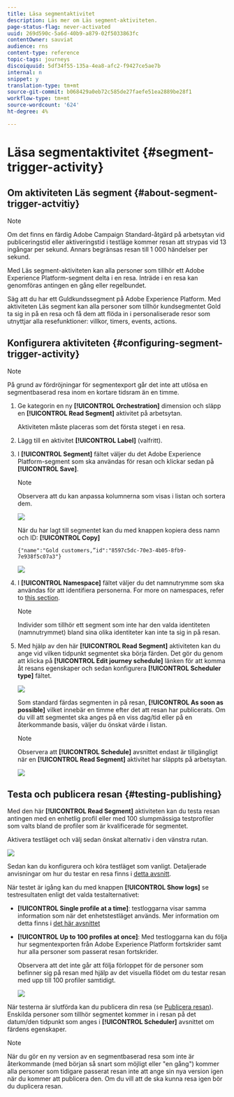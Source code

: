 ```yaml
---
title: Läsa segmentaktivitet
description: Läs mer om Läs segment-aktiviteten.
page-status-flag: never-activated
uuid: 269d590c-5a6d-40b9-a879-02f5033863fc
contentOwner: sauviat
audience: rns
content-type: reference
topic-tags: journeys
discoiquuid: 5df34f55-135a-4ea8-afc2-f9427ce5ae7b
internal: n
snippet: y
translation-type: tm+mt
source-git-commit: b068429a0eb72c585de27faefe51ea2889be28f1
workflow-type: tm+mt
source-wordcount: '624'
ht-degree: 4%

---
```



# Läsa segmentaktivitet {#segment-trigger-activity}

## Om aktiviteten Läs segment {#about-segment-trigger-actvitiy}

>[!NOTE]
>
>Om det finns en färdig Adobe Campaign Standard-åtgärd på arbetsytan vid publiceringstid eller aktiveringstid i testläge kommer resan att strypas vid 13 ingångar per sekund. Annars begränsas resan till 1 000 händelser per sekund.

Med Läs segment-aktiviteten kan alla personer som tillhör ett Adobe Experience Platform-segment delta i en resa. Inträde i en resa kan genomföras antingen en gång eller regelbundet.

Säg att du har ett Guldkundssegment på Adobe Experience Platform. Med aktiviteten Läs segment kan alla personer som tillhör kundsegmentet Gold ta sig in på en resa och få dem att flöda in i personaliserade resor som utnyttjar alla resefunktioner: villkor, timers, events, actions.

## Konfigurera aktiviteten {#configuring-segment-trigger-activity}

>[!NOTE]
>
>På grund av fördröjningar för segmentexport går det inte att utlösa en segmentbaserad resa inom en kortare tidsram än en timme.

1. Ge kategorin en ny **[!UICONTROL Orchestration]** dimension och släpp en **[!UICONTROL Read Segment]** aktivitet på arbetsytan.

   Aktiviteten måste placeras som det första steget i en resa.

1. Lägg till en aktivitet **[!UICONTROL Label]** (valfritt).

1. I **[!UICONTROL Segment]** fältet väljer du det Adobe Experience Platform-segment som ska användas för resan och klickar sedan på **[!UICONTROL Save]**.

   >[!NOTE]
   >
   >Observera att du kan anpassa kolumnerna som visas i listan och sortera dem.

   ![](../assets/segment-trigger-segment-selection.png)

   När du har lagt till segmentet kan du med knappen kopiera dess namn och ID: **[!UICONTROL Copy]**

   `{"name":"Gold customers,”id":"8597c5dc-70e3-4b05-8fb9-7e938f5c07a3"}`

   ![](../assets/segment-trigger-copy.png)

1. I **[!UICONTROL Namespace]** fältet väljer du det namnutrymme som ska användas för att identifiera personerna. For more on namespaces, refer to [this section](../event/selecting-the-namespace.md).

   >[!NOTE]
   >
   >Individer som tillhör ett segment som inte har den valda identiteten (namnutrymmet) bland sina olika identiteter kan inte ta sig in på resan.

1. Med hjälp av den här **[!UICONTROL Read Segment]** aktiviteten kan du ange vid vilken tidpunkt segmentet ska börja färden. Det gör du genom att klicka på **[!UICONTROL Edit journey schedule]** länken för att komma åt resans egenskaper och sedan konfigurera **[!UICONTROL Scheduler type]** fältet.

   ![](../assets/segment-trigger-schedule.png)

   Som standard färdas segmenten in på resan, **[!UICONTROL As soon as possible]** vilket innebär en timme efter det att resan har publicerats. Om du vill att segmentet ska anges på en viss dag/tid eller på en återkommande basis, väljer du önskat värde i listan.

   >[!NOTE]
   >
   >Observera att **[!UICONTROL Schedule]** avsnittet endast är tillgängligt när en **[!UICONTROL Read Segment]** aktivitet har släppts på arbetsytan.

   ![](../assets/segment-trigger-properties.png)

## Testa och publicera resan {#testing-publishing}

Med den här **[!UICONTROL Read Segment]** aktiviteten kan du testa resan antingen med en enhetlig profil eller med 100 slumpmässiga testprofiler som valts bland de profiler som är kvalificerade för segmentet.

Aktivera testläget och välj sedan önskat alternativ i den vänstra rutan.

![](../assets/segment-trigger-test-modes.png)

Sedan kan du konfigurera och köra testläget som vanligt. Detaljerade anvisningar om hur du testar en resa finns i [detta avsnitt](../building-journeys/testing-the-journey.md).

När testet är igång kan du med knappen **[!UICONTROL Show logs]** se testresultaten enligt det valda testalternativet:

* **[!UICONTROL Single profile at a time]**: testloggarna visar samma information som när det enhetstestläget används. Mer information om detta finns i [det här avsnittet](../building-journeys/testing-the-journey.md#viewing_logs)

* **[!UICONTROL Up to 100 profiles at once]**: Med testloggarna kan du följa hur segmentexporten från Adobe Experience Platform fortskrider samt hur alla personer som passerat resan fortskrider.

   Observera att det inte går att följa förloppet för de personer som befinner sig på resan med hjälp av det visuella flödet om du testar resan med upp till 100 profiler samtidigt.

   ![](../assets/read-segment-log.png)

När testerna är slutförda kan du publicera din resa (se [Publicera resan](../building-journeys/publishing-the-journey.md)). Enskilda personer som tillhör segmentet kommer in i resan på det datum/den tidpunkt som anges i **[!UICONTROL Scheduler]** avsnittet om färdens egenskaper.

>[!NOTE]
>
>När du gör en ny version av en segmentbaserad resa som inte är återkommande (med början så snart som möjligt eller &quot;en gång&quot;) kommer alla personer som tidigare passerat resan inte att ange sin nya version igen när du kommer att publicera den. Om du vill att de ska kunna resa igen bör du duplicera resan.
